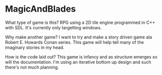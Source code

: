 MagicAndBlades
==============

What type of game is this?
RPG using a 2D tile engine programmed in C++ with SDL. It's currently only targetting windows. 

Why make another game?
I want to try and make a story driven game ala Robert E. Howards Conan series. This game will help tell many of the imaginary stories in my head. 

How is the code laid out? 
This game is infancy and as structure emerges so will the documentation. I'm using an iterative bottom up design and such there's not much planning. 

